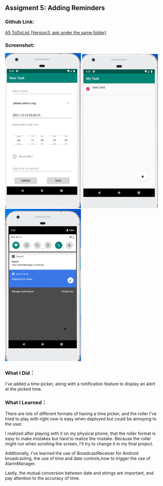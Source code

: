 ## Assigment 5: Adding Reminders


### Github Link:
[A5 ToDoList (Version3, apk under the same folder)](https://github.com/anqizhao1024/cs5520project/tree/main/A5)

### Screenshot:
<img src="https://raw.githubusercontent.com/anqizhao1024/cs5520project/gh-pages/_pics/A5-1.PNG" width="250"/> <img src="https://raw.githubusercontent.com/anqizhao1024/cs5520project/gh-pages/_pics/A5-2.PNG" width="250"/> <img src="https://raw.githubusercontent.com/anqizhao1024/cs5520project/gh-pages/_pics/A5-3.PNG" width="250"/>


### What I Did：
I've added a time picker, along with a notification feature to display an alert at the picked time.

### What I Learned：
There are lots of different formats of having a time picker, and the roller I've tried to play with right now is easy when deployed but could be annoying to the user. 

I realized after playing with it on my physical phone, that the roller format is easy to make mistakes but hard to realize the mistake. Because the roller might run when scrolling the screen, I'll try to change it in my final project.

Additionally, I've learned the use of BroadcastReceiver for Android broadcasting, the use of time and date controls,how to trigger the use of AlarmManager.

Lastly, the mutual conversion between date and strings are important, and pay attention to the accuracy of time.

